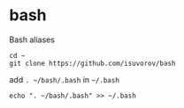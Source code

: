 # bash
Bash aliases

```
cd ~
git clone https://github.com/isuvorov/bash
```

add `. ~/bash/.bash` in `~/.bash`

```
echo ". ~/bash/.bash" >> ~/.bash
```

